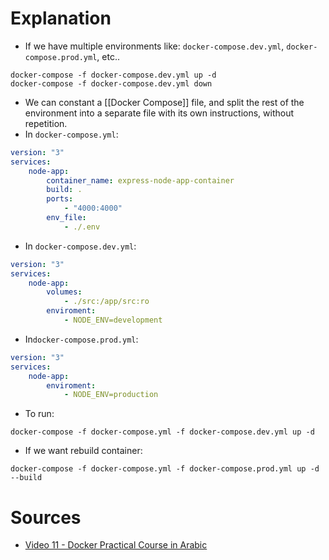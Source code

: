 # Explanation

- If we have multiple environments like: `docker-compose.dev.yml`, `docker-compose.prod.yml`, etc..
```CMD
docker-compose -f docker-compose.dev.yml up -d
docker-compose -f docker-compose.dev.yml down
```
- We can constant a [[Docker Compose]] file, and split the rest of the environment into a separate file with its own instructions, without repetition.
- In `docker-compose.yml`:
```docker-compose.yml
version: "3"
services:
	node-app: 
		container_name: express-node-app-container
		build: .
		ports:
			- "4000:4000"
		env_file:
			- ./.env
```
- In `docker-compose.dev.yml`:
```docker-compose.yml
version: "3"
services:
	node-app: 
		volumes:
			- ./src:/app/src:ro
		enviroment:
			- NODE_ENV=development
```
- In`docker-compose.prod.yml`:
```docker-compose.yml
version: "3"
services:
	node-app: 
		enviroment:
			- NODE_ENV=production
```
- To run:
```CMD
docker-compose -f docker-compose.yml -f docker-compose.dev.yml up -d
```
- If we want rebuild container:
```CMD
docker-compose -f docker-compose.yml -f docker-compose.prod.yml up -d --build
```

# Sources
- [Video 11 - Docker Practical Course in Arabic](https://youtu.be/sbiArlT5hG8?si=0Mw9GOwtG0RzQhBl)